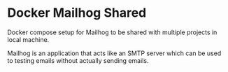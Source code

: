 # Docker Mailhog Shared

Docker compose setup for Mailhog to be shared with multiple projects in local machine.

Mailhog is an application that acts like an SMTP server which can be used to testing emails without actually sending emails.
